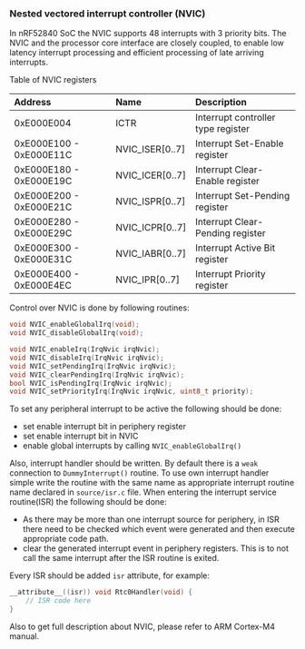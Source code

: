 ### Nested vectored interrupt controller (NVIC)
In nRF52840 SoC the NVIC supports 48 interrupts with 3 priority bits.
The NVIC and the processor core interface are closely coupled, to enable low
latency interrupt processing and efficient processing of late arriving interrupts.

Table of NVIC registers

|Address                |Name            |Description                       |
|:----------------------|:---------------|:---------------------------------|
|0xE000E004             |ICTR            |Interrupt controller type register|
|0xE000E100 - 0xE000E11C|NVIC\_ISER[0..7]|Interrupt Set-Enable register     |
|0xE000E180 - 0xE000E19C|NVIC\_ICER[0..7]|Interrupt Clear-Enable register   |
|0xE000E200 - 0xE000E21C|NVIC\_ISPR[0..7]|Interrupt Set-Pending register    |
|0xE000E280 - 0xE000E29C|NVIC\_ICPR[0..7]|Interrupt Clear-Pending register  |
|0xE000E300 - 0xE000E31C|NVIC\_IABR[0..7]|Interrupt Active Bit register     |
|0xE000E400 - 0xE000E4EC|NVIC\_IPR[0..7] |Interrupt Priority register       |

Control over NVIC is done by following routines:
```c
void NVIC_enableGlobalIrq(void);
void NVIC_disableGlobalIrq(void);

void NVIC_enableIrq(IrqNvic irqNvic);
void NVIC_disableIrq(IrqNvic irqNvic);
void NVIC_setPendingIrq(IrqNvic irqNvic);
void NVIC_clearPendingIrq(IrqNvic irqNvic);
bool NVIC_isPendingIrq(IrqNvic irqNvic);
void NVIC_setPriorityIrq(IrqNvic irqNvic, uint8_t priority);
```

To set any peripheral interrupt to be active the following should be done:
* set enable interrupt bit in periphery register
* set enable interrupt bit in NVIC
* enable global interrupts by calling `NVIC_enableGlobalIrq()`

Also, interrupt handler should be written. By default there is a `weak`
connection to `DummyInterrupt()` routine. To use own interrupt handler simple
write the routine with the same name as appropriate interrupt routine name
declared in `source/isr.c` file.
When entering the interrupt service routine(ISR) the following should be done:
* As there may be more than one interrupt source for periphery, in ISR there
need to be checked which event were generated and then execute appropriate
code path.
* clear the generated interrupt event in periphery registers. This is to not
call the same interrupt after the ISR routine is exited.

Every ISR should be added `isr` attribute, for example:
```c
__attribute__((isr)) void Rtc0Handler(void) {
    // ISR code here
}
```

Also to get full description about NVIC, please refer to ARM Cortex-M4 manual.
